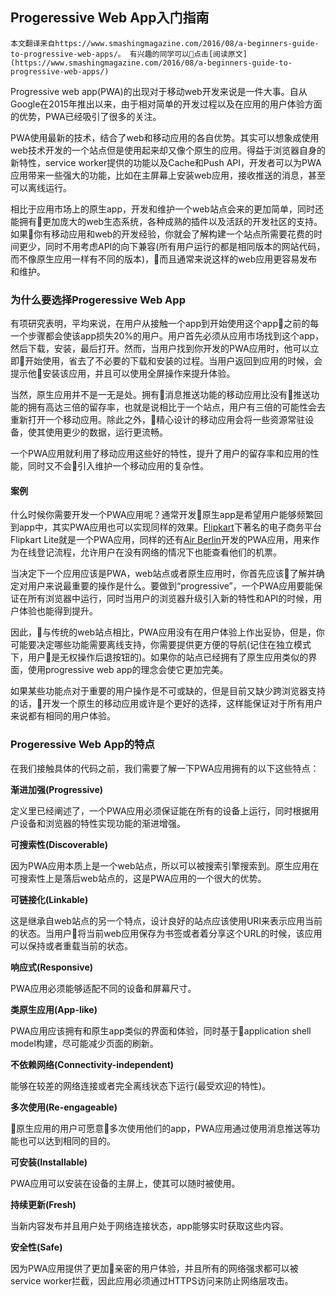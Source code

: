 ## Progeressive Web App入门指南

    本文翻译来自https://www.smashingmagazine.com/2016/08/a-beginners-guide-to-progressive-web-apps/。 有兴趣的同学可以点击[阅读原文](https://www.smashingmagazine.com/2016/08/a-beginners-guide-to-progressive-web-apps/)

Progressive web app(PWA)的出现对于移动web开发来说是一件大事。自从Google在2015年推出以来，由于相对简单的开发过程以及在应用的用户体验方面的优势，PWA已经吸引了很多的关注。

PWA使用最新的技术，结合了web和移动应用的各自优势。其实可以想象成使用web技术开发的一个站点但是使用起来却又像个原生的应用。得益于浏览器自身的新特性，service worker提供的功能以及Cache和Push API，开发者可以为PWA应用带来一些强大的功能，比如在主屏幕上安装web应用，接收推送的消息，甚至可以离线运行。

相比于应用市场上的原生app，开发和维护一个web站点会来的更加简单，同时还能拥有更加庞大的web生态系统，各种成熟的插件以及活跃的开发社区的支持。如果你有移动应用和web的开发经验，你就会了解构建一个站点所需要花费的时间更少，同时不用考虑API的向下兼容(所有用户运行的都是相同版本的网站代码，而不像原生应用一样有不同的版本)，而且通常来说这样的web应用更容易发布和维护。

### 为什么要选择Progeressive Web App

有项研究表明，平均来说，在用户从接触一个app到开始使用这个app之前的每一个步骤都会使该app损失20%的用户。用户首先必须从应用市场找到这个app，然后下载，安装，最后打开。然而，当用户找到你开发的PWA应用时，他可以立即开始使用，省去了不必要的下载和安装的过程。当用户返回到应用的时候，会提示他安装该应用，并且可以使用全屏操作来提升体验。

当然，原生应用并不是一无是处。拥有消息推送功能的移动应用比没有推送功能的拥有高达三倍的留存率，也就是说相比于一个站点，用户有三倍的可能性会去重新打开一个移动应用。除此之外，精心设计的移动应用会将一些资源常驻设备，使其使用更少的数据，运行更流畅。

一个PWA应用就利用了移动应用这些好的特性，提升了用户的留存率和应用的性能，同时又不会引入维护一个移动应用的复杂性。

#### 案例

什么时候你需要开发一个PWA应用呢？通常开发原生app是希望用户能够频繁回到app中，其实PWA应用也可以实现同样的效果。[Flipkart](http://www.flipkart.com/)下著名的电子商务平台Flipkart Lite就是一个PWA应用，同样的还有[Air Berlin](https://flights.airberlin.com/en-DE/progressive-web-app)开发的PWA应用，用来作为在线登记流程，允许用户在没有网络的情况下也能查看他们的机票。

当决定下一个应用应该是PWA，web站点或者原生应用时，你首先应该了解并确定对用户来说最重要的操作是什么。要做到“progressive”，一个PWA应用要能保证在所有浏览器中运行，同时当用户的浏览器升级引入新的特性和API的时候，用户体验也能得到提升。

因此，与传统的web站点相比，PWA应用没有在用户体验上作出妥协，但是，你可能要决定哪些功能需要离线支持，你需要提供更方便的导航(记住在独立模式下，用户是无权操作后退按钮的)。如果你的站点已经拥有了原生应用类似的界面，使用progressive web app的理念会使它更加完美。

如果某些功能点对于重要的用户操作是不可或缺的，但是目前又缺少跨浏览器支持的话，开发一个原生的移动应用或许是个更好的选择，这样能保证对于所有用户来说都有相同的用户体验。

### Progeressive Web App的特点

在我们接触具体的代码之前，我们需要了解一下PWA应用拥有的以下这些特点：

**渐进加强(Progressive)**

定义里已经阐述了，一个PWA应用必须保证能在所有的设备上运行，同时根据用户设备和浏览器的特性实现功能的渐进增强。

**可搜索性(Discoverable)**

因为PWA应用本质上是一个web站点，所以可以被搜索引擎搜索到。原生应用在可搜索性上是落后web站点的，这是PWA应用的一个很大的优势。

**可链接化(Linkable)**

这是继承自web站点的另一个特点，设计良好的站点应该使用URI来表示应用当前的状态。当用户将当前web应用保存为书签或者着分享这个URL的时候，该应用可以保持或者重载当前的状态。

**响应式(Responsive)**

PWA应用必须能够适配不同的设备和屏幕尺寸。

**类原生应用(App-like)**

PWA应用应该拥有和原生app类似的界面和体验，同时基于application shell model构建，尽可能减少页面的刷新。

**不依赖网络(Connectivity-independent)**

能够在较差的网络连接或者完全离线状态下运行(最受欢迎的特性)。

**多次使用(Re-engageable)**

原生应用的用户可愿意多次使用他们的app，PWA应用通过使用消息推送等功能也可以达到相同的目的。

**可安装(Installable)**

PWA应用可以安装在设备的主屏上，使其可以随时被使用。

**持续更新(Fresh)**

当新内容发布并且用户处于网络连接状态，app能够实时获取这些内容。

**安全性(Safe)**

因为PWA应用提供了更加亲密的用户体验，并且所有的网络强求都可以被service worker拦截，因此应用必须通过HTTPS访问来防止网络层攻击。